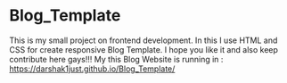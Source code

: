 # Blog_Template
This is my small project on frontend development. In this I use HTML and CSS for create responsive Blog Template. I hope you like it and also keep contribute here gays!!!
My this Blog Website is running in : https://darshak1just.github.io/Blog_Template/
